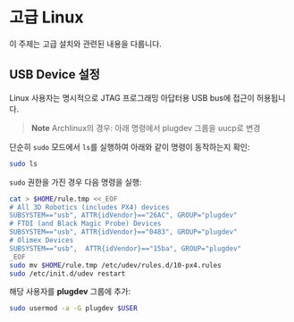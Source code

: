 # 고급 Linux

이 주제는 고급 설치와 관련된 내용을 다룹니다.

## USB Device 설정

Linux 사용자는 명시적으로 JTAG 프로그래밍 아답터용 USB bus에 접근이 허용됩니다.

> **Note** Archlinux의 경우: 아래 명령에서 plugdev 그룹을 uucp로 변경


단순히 `sudo` 모드에서 `ls`를 실행하여 아래와 같이 명령이 동작하는지 확인:

```sh
sudo ls
```

`sudo` 권한을 가진 경우 다음 명령을 실행:

```sh
cat > $HOME/rule.tmp <<_EOF
# All 3D Robotics (includes PX4) devices
SUBSYSTEM=="usb", ATTR{idVendor}=="26AC", GROUP="plugdev"
# FTDI (and Black Magic Probe) Devices
SUBSYSTEM=="usb", ATTR{idVendor}=="0483", GROUP="plugdev"
# Olimex Devices
SUBSYSTEM=="usb",  ATTR{idVendor}=="15ba", GROUP="plugdev"
_EOF
sudo mv $HOME/rule.tmp /etc/udev/rules.d/10-px4.rules
sudo /etc/init.d/udev restart
```

해당 사용자를 **plugdev** 그룹에 추가:

```sh
sudo usermod -a -G plugdev $USER
```
